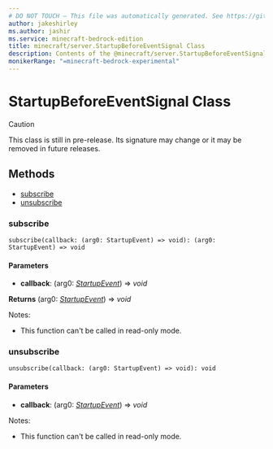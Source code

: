 ```yaml
---
# DO NOT TOUCH — This file was automatically generated. See https://github.com/mojang/minecraftapidocsgenerator to modify descriptions, examples, etc.
author: jakeshirley
ms.author: jashir
ms.service: minecraft-bedrock-edition
title: minecraft/server.StartupBeforeEventSignal Class
description: Contents of the @minecraft/server.StartupBeforeEventSignal class.
monikerRange: "=minecraft-bedrock-experimental"
---
```

# StartupBeforeEventSignal Class

> [!CAUTION]
> This class is still in pre-release.  Its signature may change or it may be removed in future releases.

## Methods
- [subscribe](#subscribe)
- [unsubscribe](#unsubscribe)

### **subscribe**
`
subscribe(callback: (arg0: StartupEvent) => void): (arg0: StartupEvent) => void
`

#### **Parameters**
- **callback**: (arg0: [*StartupEvent*](StartupEvent.md)) => *void*

**Returns** (arg0: [*StartupEvent*](StartupEvent.md)) => *void*
  
Notes:
- This function can't be called in read-only mode.

### **unsubscribe**
`
unsubscribe(callback: (arg0: StartupEvent) => void): void
`

#### **Parameters**
- **callback**: (arg0: [*StartupEvent*](StartupEvent.md)) => *void*
  
Notes:
- This function can't be called in read-only mode.
